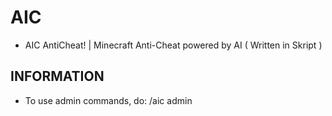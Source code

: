 # AIC
* AIC AntiCheat! | Minecraft Anti-Cheat powered by AI ( Written in Skript )

## INFORMATION
* To use admin commands, do: /aic admin <press tab in Minecraft>
